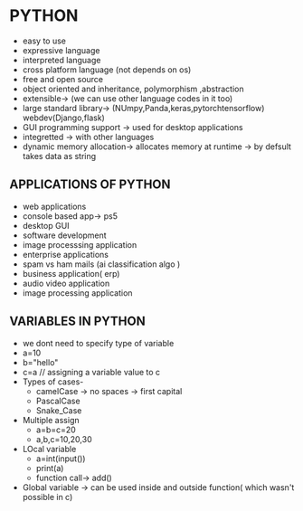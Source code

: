 # PYTHON 
- easy to use 
- expressive language 
- interpreted language
- cross platform language (not depends on os)
- free and open source 
- object oriented and inheritance, polymorphism ,abstraction
- extensible-> (we can use other language codes in it too)
- large standard library-> (NUmpy,Panda,keras,pytorchtensorflow) webdev(Django,flask)
- GUI programming support -> used for desktop applications
- integretted -> with other languages
- dynamic memory allocation-> allocates memory at runtime -> by defsult takes data as string 

## APPLICATIONS OF PYTHON 
- web applications
- console based app-> ps5
- desktop GUI
- software development 
- image processsing application 
- enterprise applications
- spam vs ham mails (ai classification algo )
- business application( erp)
- audio video application
- image processing application

## VARIABLES IN PYTHON
- we dont need to specify type of variable 
- a=10
- b="hello"
- c=a // assigning a variable value to c
- Types of cases-
    - camelCase -> no spaces -> first capital 
    - PascalCase
    - Snake_Case
- Multiple assign
    - a=b=c=20
    - a,b,c=10,20,30
- LOcal variable 
    - a=int(input())
    -   print(a)
    - function call-> add()
- Global variable -> can be used inside and outside function( which wasn't possible in c)
